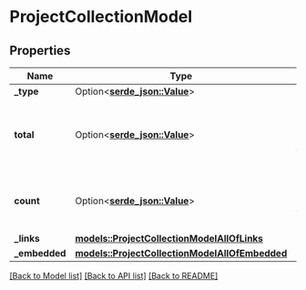 # ProjectCollectionModel

## Properties

Name | Type | Description | Notes
------------ | ------------- | ------------- | -------------
**_type** | Option<[**serde_json::Value**](serde_json::Value.md)> |  | 
**total** | Option<[**serde_json::Value**](.md)> | The total amount of elements available in the collection. | 
**count** | Option<[**serde_json::Value**](.md)> | Actual amount of elements in this response. | 
**_links** | [**models::ProjectCollectionModelAllOfLinks**](ProjectCollectionModel_allOf__links.md) |  | 
**_embedded** | [**models::ProjectCollectionModelAllOfEmbedded**](ProjectCollectionModel_allOf__embedded.md) |  | 

[[Back to Model list]](../README.md#documentation-for-models) [[Back to API list]](../README.md#documentation-for-api-endpoints) [[Back to README]](../README.md)


